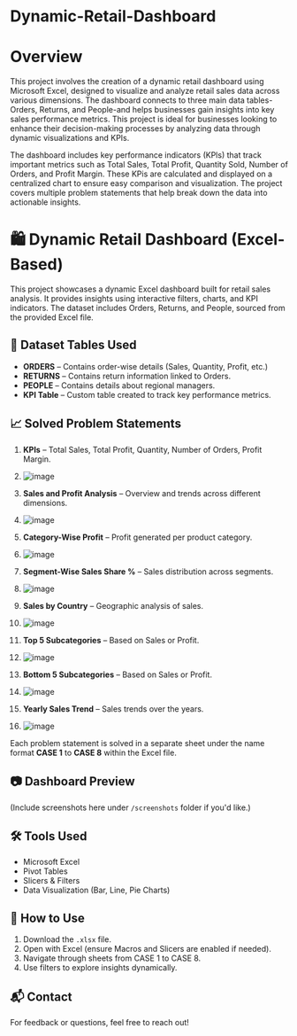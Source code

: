 # Dynamic-Retail-Dashboard
# Overview
This project involves the creation of a dynamic retail dashboard using Microsoft Excel, designed to visualize and analyze retail sales data across various dimensions. The dashboard connects to three main data tables-Orders, Returns, and People-and helps businesses gain insights into key sales performance metrics. This project is ideal for businesses looking to enhance their decision-making processes by analyzing data through dynamic visualizations and KPIs.

The dashboard includes key performance indicators (KPls) that track important metrics such as Total Sales, Total Profit, Quantity Sold, Number of Orders, and Profit Margin. These KPis are calculated and displayed on a centralized chart to ensure easy comparison and visualization. The project covers multiple problem statements that help break down the data into actionable insights.

# 🛍️ Dynamic Retail Dashboard (Excel-Based)

This project showcases a dynamic Excel dashboard built for retail sales analysis. It provides insights using interactive filters, charts, and KPI indicators. The dataset includes Orders, Returns, and People, sourced from the provided Excel file.

## 📂 Dataset Tables Used

- **ORDERS** – Contains order-wise details (Sales, Quantity, Profit, etc.)
- **RETURNS** – Contains return information linked to Orders.
- **PEOPLE** – Contains details about regional managers.
- **KPI Table** – Custom table created to track key performance metrics.

## 📈 Solved Problem Statements

1. **KPIs** – Total Sales, Total Profit, Quantity, Number of Orders, Profit Margin.
2. ![image](https://github.com/user-attachments/assets/61723367-563c-4e07-a729-91a0a1b3b3dc)

3. **Sales and Profit Analysis** – Overview and trends across different dimensions.
4. ![image](https://github.com/user-attachments/assets/f883a4a2-734f-417f-bb57-39d1226ca8af)

5. **Category-Wise Profit** – Profit generated per product category.
6. ![image](https://github.com/user-attachments/assets/52e793a1-9bb7-40e8-bee3-cbd0cd84aaf9)

7. **Segment-Wise Sales Share %** – Sales distribution across segments.
8. ![image](https://github.com/user-attachments/assets/0ee784ea-e142-4798-82d4-35788c01fbbb)

9. **Sales by Country** – Geographic analysis of sales.
10. ![image](https://github.com/user-attachments/assets/8e050301-d1a7-4ad7-a262-23bc1c1a0e3f)

11. **Top 5 Subcategories** – Based on Sales or Profit.
12. ![image](https://github.com/user-attachments/assets/544aabda-796a-48eb-89a2-f0cf223ab8f5)

13. **Bottom 5 Subcategories** – Based on Sales or Profit.
14. ![image](https://github.com/user-attachments/assets/2c276104-c34e-4f38-9130-45b2f4625ca3)

15. **Yearly Sales Trend** – Sales trends over the years.
16. ![image](https://github.com/user-attachments/assets/7b850b37-636a-47fb-8fcf-4a7e03b26252)

Each problem statement is solved in a separate sheet under the name format **CASE 1** to **CASE 8** within the Excel file.

## 📷 Dashboard Preview

(Include screenshots here under `/screenshots` folder if you'd like.)

## 🛠️ Tools Used

- Microsoft Excel
- Pivot Tables
- Slicers & Filters
- Data Visualization (Bar, Line, Pie Charts)

## 📌 How to Use

1. Download the `.xlsx` file.
2. Open with Excel (ensure Macros and Slicers are enabled if needed).
3. Navigate through sheets from CASE 1 to CASE 8.
4. Use filters to explore insights dynamically.

## 📬 Contact

For feedback or questions, feel free to reach out!

